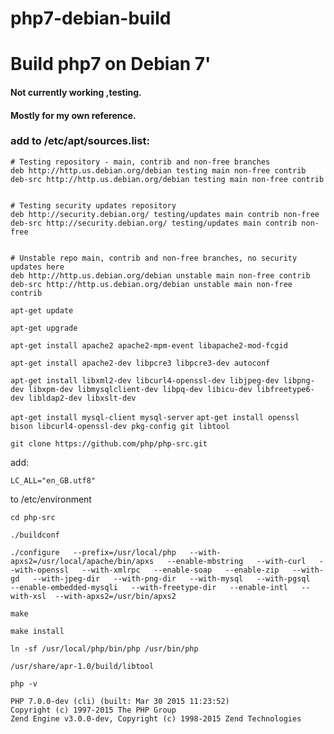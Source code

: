 # php7-debian-build
# Build php7 on Debian 7'

#### Not currently working ,testing.

#### Mostly for my own reference.

### add to /etc/apt/sources.list:
```
# Testing repository - main, contrib and non-free branches
deb http://http.us.debian.org/debian testing main non-free contrib
deb-src http://http.us.debian.org/debian testing main non-free contrib


# Testing security updates repository
deb http://security.debian.org/ testing/updates main contrib non-free
deb-src http://security.debian.org/ testing/updates main contrib non-free


# Unstable repo main, contrib and non-free branches, no security updates here
deb http://http.us.debian.org/debian unstable main non-free contrib
deb-src http://http.us.debian.org/debian unstable main non-free contrib
```

`apt-get update`

`apt-get upgrade`

`apt-get install apache2 apache2-mpm-event libapache2-mod-fcgid`

`apt-get install apache2-dev libpcre3 libpcre3-dev autoconf`

`apt-get install libxml2-dev libcurl4-openssl-dev libjpeg-dev libpng-dev libxpm-dev libmysqlclient-dev libpq-dev libicu-dev libfreetype6-dev libldap2-dev libxslt-dev`

`apt-get install mysql-client mysql-server`
`apt-get install openssl bison libcurl4-openssl-dev pkg-config git libtool`

`git clone https://github.com/php/php-src.git`

add:

`LC_ALL="en_GB.utf8"`

to /etc/environment

`cd php-src`

`./buildconf`


`./configure   --prefix=/usr/local/php   --with-apxs2=/usr/local/apache/bin/apxs   --enable-mbstring   --with-curl   --with-openssl   --with-xmlrpc   --enable-soap   --enable-zip   --with-gd   --with-jpeg-dir   --with-png-dir   --with-mysql   --with-pgsql   --enable-embedded-mysqli   --with-freetype-dir   --enable-intl   --with-xsl  --with-apxs2=/usr/bin/apxs2`


`make`

`make install`

`ln -sf /usr/local/php/bin/php /usr/bin/php`

`/usr/share/apr-1.0/build/libtool`

`php -v`

```
PHP 7.0.0-dev (cli) (built: Mar 30 2015 11:23:52)
Copyright (c) 1997-2015 The PHP Group
Zend Engine v3.0.0-dev, Copyright (c) 1998-2015 Zend Technologies
```
